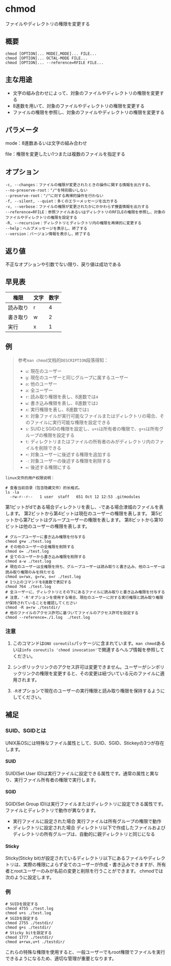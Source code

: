 chmod
===

ファイルやディレクトリの権限を変更する

## 概要

```shell
chmod [OPTION]... MODE[,MODE]... FILE...
chmod [OPTION]... OCTAL-MODE FILE...
chmod [OPTION]... --reference=RFILE FILE...
```

## 主な用途

- 文字の組み合わせによって、対象のファイルやディレクトリの権限を変更する
- 8進数を用いて、対象のファイルやディレクトリの権限を変更する
- ファイルの権限を参照し、対象のファイルやディレクトリの権限を変更する

## パラメータ

mode：8進数あるいは文字の組み合わせ

file：権限を変更したい1つまたは複数のファイルを指定する

## オプション 

```shell
-c, --changes：ファイルの権限が変更されたときの操作に関する情報を出力する。
--no-preserve-root："/"を特別扱いしない
--preserve-root："/"に対する再帰的操作を行わない
-f, --silent, --quiet：多くのエラーメッセージを出力する
-v, --verbose：ファイルの権限が変更されたかにかかわらず捜査情報を出力する
--reference=RFILE：参照ファイルあるいはディレクトリのRFILEの権限を参照し、対象のファイルやディレクトリの権限を設定する
-R, --recursive：ディレクトリとディレクトリ内の権限を再帰的に変更する
--help：ヘルプメッセージを表示し、終了する
--version：バージョン情報を表示し、終了する
```

## 返り値

不正なオプションや引数でない限り、戻り値は成功である

## 早見表

| 権限 | 文字 | 数字 |  
|----|----|----|
|読み取り|r|4|  
|書き取り|w|2|  
|実行|x|1|

##  例

> 参考`man chmod`文档的`DESCRIPTION`段落得知：
> - `u`: 現在のユーザー
> - `g`: 現在のユーザーと同じグループに属するユーザー
> - `o`: 他のユーザー
> - `a`: 全ユーザー
> - `r`: 読み取り権限を表し、8進数では`4`
> - `w`: 書き込み権限を表し、8進数では`2`
> - `x`: 実行権限を表し、8進数では`1`
> - `X`: 対象ファイルが実行可能なファイルまたはディレクトリの場合、そのファイルに実行可能な権限を設定できる
> - `s`: SUIDとSGIDの権限を設定し、`u+s`は所有者の権限で、`g+s`は所有グループの権限を設定する
> - `t`: ディレクトリまたはファイルの所有者のみがディレクトリ内のファイルを削除できる
> - `+`: 対象ユーザーに後述する権限を追加する
> - `-`: 対象ユーザーの後述する権限を削除する
> - `=`: 後述する権限にする

```shell
linux文件的用户权限说明：

# 查看当前目录（包含隐藏文件）的长格式。
ls -la
  -rw-r--r--   1 user  staff   651 Oct 12 12:53 .gitmodules
```
第1ビットがdである場合ディレクトリを表し、-である場合津城のファイルを表します。
第2ビットから第4ビットは現在のユーザーの権限を表します。
第5ビットから第7ビットはグループユーザーの権限を表します。
第8ビットから第10ビットは他のユーザーの権限を表します。


```shell
# グループユーザーに書き込み権限を付与する
chmod g+w ./test.log
# その他のユーザーの全権限を削除する
chmod o= ./test.log
# 全てのユーザーから書き込み権限を削除する
chmod a-w ./test.log
# 現在のユーザーは全権限を持ち、グループユーザーは読み取りと書き込み、他のユーザーは読み取り権限のみを持たせる
chmod u=rwx, g=rw, o=r ./test.log
# 1つ上のコマンドを8進数で表記する
chmod 764 ./test.log
# 全ユーザーに、ディレクトリとその下にあるファイルに読み取りと書き込み権限を付与する
# 注意，'-R'オプションを使用する場合、現在のユーザーに対する実行権限と読み取り権限が保持されていることを確認してください
chmod -R a=rw ./testdir/
# 他のファイルのアクセス許可に基づいてファイルのアクセス許可を設定する
chmod --reference=./1.log  ./test.log
```

### 注意

1. このコマンドは`GNU coreutils`パッケージに含まれています。`man chmod`あるいは`info coreutils 'chmod invocation'`で関連するヘルプ情報を参照してください。

2. シンボリックリンクのアクセス許可は変更できません。ユーザーがシンボリックリンクの権限を変更すると、その変更は紐づいている元のファイルに適用されます。

3. `-R`オプションで現在のユーザーの実行権限と読み取り権限を保持するようにしてください。

## 補足
### SUID、SGIDとは
UNIX系OSには特殊なファイル属性として、SUID、SGID、Stickeyの3つが存在します。

#### SUID
SUID(Set User ID)は実行ファイルに設定できる属性です。通常の属性と異なり、実行ファイル所有者の権限で実行します。

#### SGID
SGID(Set Group ID)は実行ファイルまたはディレクトリに設定できる属性です。  
ファイルとディレクトリで動作が異なります。
- 実行ファイルに設定された場合
実行ファイルは所有グループの権限で動作
- ディレクトリに設定された場合
ディレクトリ以下で作成したファイルおよびディレクトリの所有グループは、自動的に親ディレクトリと同じになる

#### Sticky
Sticky(Sticky bit)が設定されているディレクトリ以下にあるファイルやディレクトリは、実際の権限によらず全てのユーザーが作成・書き込みできますが、所有者とrootユーザーのみが名前の変更と削除を行うことができます。
chmodでは次のように設定します。

### 例

```shell
# SUIDを設定する
chmod 4755 ./test.log
chmod u+s ./test.log
# SGIDを設定する
chmod 2755 ./testdir/
chmod g+s ./testdir/
# Sticky bitを設定する
chmod 1777 ./testdir/
chmod a+rwx,u+t ./testdir/
```

これらの特殊な権限を使用すると、一般ユーザーでもroot権限でファイルを実行できるようになるため、適切な管理が重要となります。